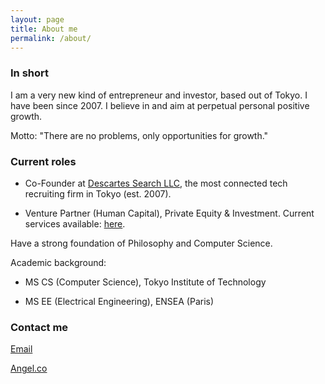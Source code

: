 ```yaml
---
layout: page
title: About me
permalink: /about/
---
```


### In short

I am a very new kind of entrepreneur and investor, based out of Tokyo. I have been since 2007.
I believe in and aim at perpetual personal positive growth.

Motto: "There are no problems, only opportunities for growth." 

### Current roles

- Co-Founder at [Descartes Search LLC](http://descartes-search.com/), the most connected tech recruiting firm in Tokyo (est. 2007).

- Venture Partner (Human Capital), Private Equity & Investment. Current services available: [here](https://docs.google.com/document/d/1G25Z_W5nZxbsLQMkz4leSds3f5T1MqsTI7NLI1fCK9c/edit?usp=sharing).



Have a strong foundation of Philosophy and Computer Science.

Academic background:

- MS CS (Computer Science), Tokyo Institute of Technology

- MS EE (Electrical Engineering), ENSEA (Paris)


### Contact me

[Email](mailto:gbboy@bunkersofa.com)

[Angel.co](https://angel.co/gbboy)

 
